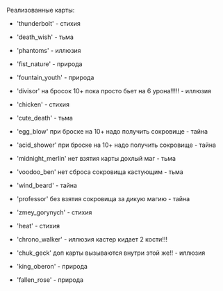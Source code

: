Реализованные карты:

  - 'thunderbolt' - стихия
  - 'death_wish' - тьма
  - 'phantoms' - иллюзия
  - 'fist_nature' - природа
  - 'fountain_youth' - природа
  - 'divisor' на бросок 10+ пока просто бьет на 6 урона!!!!! - иллюзия
  - 'chicken' - стихия
  - 'cute_death' - тьма
  - 'egg_blow' при броске на 10+ надо получить сокровище - тайна
  - 'acid_shower' при броске на 10+ надо получить сокровище - тайна
    

  - 'midnight_merlin' нет взятия карты дохлый маг - тьма
  - 'voodoo_ben' нет сброса сокровища кастующим - тьма
  - 'wind_beard' - тайна
  - 'professor' без взятия сокровища за дикую магию - тайна
  - 'zmey_gorynych' - стихия
  - 'heat' - стихия
  - 'chrono_walker' - иллюзия кастер кидает 2 кости!!!
  - 'chuk_geck' доп карты вызываются внутри этой же!! - иллюзия
  - 'king_oberon' - природа
  - 'fallen_rose' - природа
